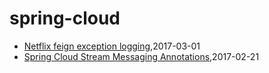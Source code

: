 # spring-cloud
* [Netflix feign exception logging](/2017/2017-03-01-netflix-feign-exception-logging),2017-03-01
* [Spring Cloud Stream Messaging Annotations](/2017/2017-02-21-spring-cloud-stream-messaging-annotations),2017-02-21
